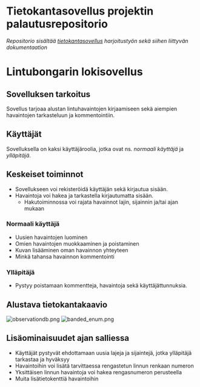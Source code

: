 # Tietokantasovellus projektin palautusrepositorio

_Repositorio sisältää [tietokantasovellus](https://hy-tsoha.github.io/materiaali/) harjoitustyön sekä siihen liittyvän dokumentaation_

# Lintubongarin lokisovellus

## Sovelluksen tarkoitus

Sovellus tarjoaa alustan lintuhavaintojen kirjaamiseen sekä aiempien havaintojen tarkasteluun ja kommentointiin.

## Käyttäjät

Sovelluksella on kaksi käyttäjäroolia, jotka ovat ns. _normaali käyttäjä_ ja _ylläpitäjä_.

## Keskeiset toiminnot

- Sovellukseen voi rekisteröidä käyttäjän sekä kirjautua sisään.
- Havaintoja voi hakea ja tarkastella kirjautumatta sisään.
  - Hakutoiminnossa voi rajata havainnot lajin, sijainnin ja/tai ajan mukaan

### Normaali käyttäjä

- Uusien havaintojen luominen
- Omien havaintojen muokkaaminen ja poistaminen
- Kuvan lisääminen oman havainnon yhteyteen
- Minkä tahansa havainnon kommentointi

### Ylläpitäjä

- Pystyy poistamaan kommentteja, havaintoja sekä käyttäjättunnuksia.

## Alustava tietokantakaavio

![observationdb.png](https://github.com/Jeemlei/tsoha-projekti/blob/main/observationdb.png)
![banded_enum.png](https://github.com/Jeemlei/tsoha-projekti/blob/main/banded_enum.png)

## Lisäominaisuudet ajan salliessa

- Käyttäjät pystyvät ehdottamaan uusia lajeja ja sijaintejä, jotka ylläpitäjä tarkastaa ja hyväksyy
- Havaintoihin voi lisätä tarvittaessa rengastetun linnun renkaan numeron
- Yksittäisen linnun havaintoja voi hakea rengasnumeron perusteella
- Muita lisätietokenttiä havaintoihin
